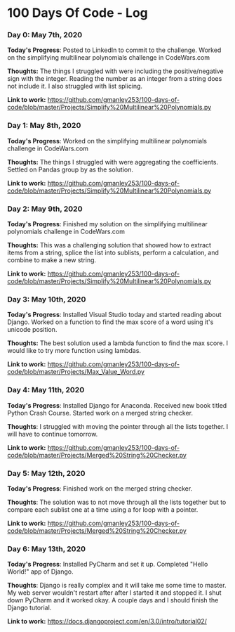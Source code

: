 # 100 Days Of Code - Log

### Day 0: May 7th, 2020

**Today's Progress**: Posted to LinkedIn to commit to the challenge. Worked on the simplifying multilinear polynomials challenge in CodeWars.com

**Thoughts:** The things I struggled with were including the positive/negative sign with the integer. Reading the number as an integer from a string does not include it. I also struggled with list splicing.

**Link to work:** https://github.com/gmanley253/100-days-of-code/blob/master/Projects/Simplify%20Multilinear%20Polynomials.py

### Day 1: May 8th, 2020

**Today's Progress**: Worked on the simplifying multilinear polynomials challenge in CodeWars.com

**Thoughts:** The things I struggled with were aggregating the coefficients. Settled on Pandas group by as the solution.

**Link to work:** https://github.com/gmanley253/100-days-of-code/blob/master/Projects/Simplify%20Multilinear%20Polynomials.py

### Day 2: May 9th, 2020

**Today's Progress**: Finished my solution on the simplifying multilinear polynomials challenge in CodeWars.com

**Thoughts:** This was a challenging solution that showed how to extract items from a string, splice the list into sublists, perform a calculation, and combine to make a new string.

**Link to work:** https://github.com/gmanley253/100-days-of-code/blob/master/Projects/Simplify%20Multilinear%20Polynomials.py

### Day 3: May 10th, 2020

**Today's Progress**: Installed Visual Studio today and started reading about Django. Worked on a function to find the max score of a word using it's unicode position. 

**Thoughts:** The best solution used a lambda function to find the max score. I would like to try more function using lambdas.

**Link to work:** https://github.com/gmanley253/100-days-of-code/blob/master/Projects/Max_Value_Word.py

### Day 4: May 11th, 2020

**Today's Progress**: Installed Django for Anaconda. Received new book titled Python Crash Course. Started work on a merged string checker.

**Thoughts**: I struggled with moving the pointer through all the lists together. I will have to continue tomorrow. 

**Link to work:** https://github.com/gmanley253/100-days-of-code/blob/master/Projects/Merged%20String%20Checker.py

### Day 5: May 12th, 2020

**Today's Progress**: Finished work on the merged string checker. 

**Thoughts**: The solution was to not move through all the lists together but to compare each sublist one at a time using a for loop with a pointer. 

**Link to work:** https://github.com/gmanley253/100-days-of-code/blob/master/Projects/Merged%20String%20Checker.py

### Day 6: May 13th, 2020

**Today's Progress**: Installed PyCharm and set it up. Completed "Hello World!" app of Django. 

**Thoughts**: Django is really complex and it will take me some time to master. My web server wouldn't restart after after I started it and stopped it. I shut down PyCharm and it worked okay. A couple days and I should finish the Django tutorial.

**Link to work:** https://docs.djangoproject.com/en/3.0/intro/tutorial02/






